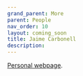 ```yaml
---
grand_parent: More
parent: People
nav_order: 10
layout: coming_soon
title: Jaime Carbonell
description:
---
```


[Personal webpage](http://www.cs.cmu.edu/~jgc/).